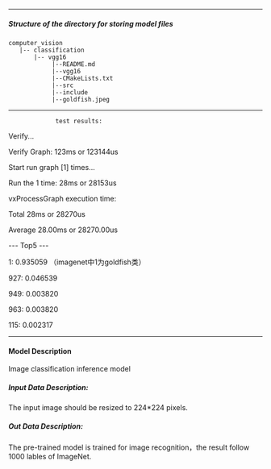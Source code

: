 *******************************************************************************
##### Structure of the directory for storing model files
```
computer_vision
   |-- classification   
       |-- vgg16
            |--README.md            
            |--vgg16    
            |--CMakeLists.txt   
            |--src
            |--include
            |--goldfish.jpeg
```
*******************************************************************************

                 test results:
 
Verify...

Verify Graph: 123ms or 123144us

Start run graph [1] times...

Run the 1 time: 28ms or 28153us

vxProcessGraph execution time:

Total   28ms or 28270us

Average 28.00ms or 28270.00us



 --- Top5 ---
 
  1: 0.935059  （imagenet中1为goldfish类）
  
927: 0.046539

949: 0.003820

963: 0.003820

115: 0.002317




*******************************************************************************
#### Model Description

Image classification inference model


##### Input Data Description:

The input image should be resized to 224*224 pixels.

##### Out Data Description:

The pre-trained model is trained for image recognition，the result follow 1000 lables of ImageNet.




